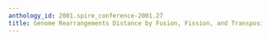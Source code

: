```yaml
---
anthology_id: 2001.spire_conference-2001.27
title: Genome Rearrangements Distance by Fusion, Fission, and Transposition is Easy
---
```

